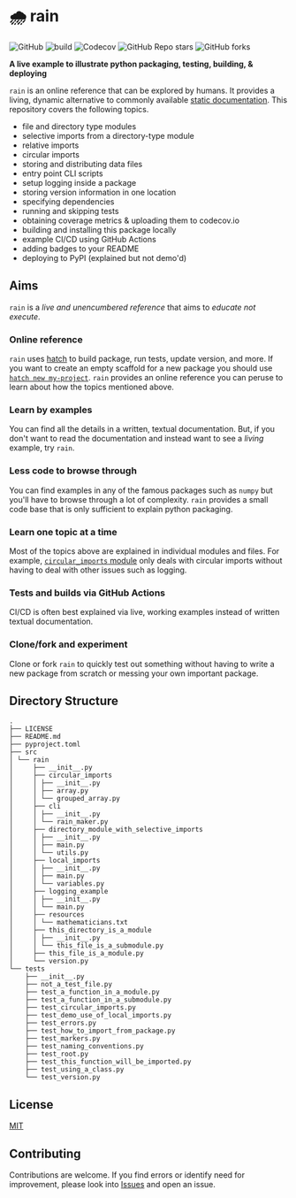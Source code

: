 # 🌧️ rain

![GitHub](https://img.shields.io/github/license/ankur-gupta/rain?link=https%3A%2F%2Fgithub.com%2Fankur-gupta%2Frain%2Fblob%2Fmain%2FLICENSE)
![build](https://img.shields.io/github/actions/workflow/status/ankur-gupta/rain/build.yml)
![Codecov](https://img.shields.io/codecov/c/github/ankur-gupta/rain)
![GitHub Repo stars](https://img.shields.io/github/stars/ankur-gupta/rain)
![GitHub forks](https://img.shields.io/github/forks/ankur-gupta/rain)

**A live example to illustrate python packaging, testing, building, & deploying**

`rain` is an online reference that can be explored by
humans. It provides a living, dynamic alternative to commonly available 
[static documentation](https://packaging.python.org/en/latest/tutorials/packaging-projects/). This repository covers 
the following topics.

* file and directory type modules
* selective imports from a directory-type module
* relative imports
* circular imports
* storing and distributing data files
* entry point CLI scripts
* setup logging inside a package 
* storing version information in one location
* specifying dependencies
* running and skipping tests
* obtaining coverage metrics & uploading them to codecov.io
* building and installing this package locally
* example CI/CD using GitHub Actions
* adding badges to your README
* deploying to PyPI (explained but not demo'd)

## Aims
`rain` is a _live and unencumbered reference_ that aims to _educate not execute_.

### Online reference
`rain` uses [hatch](https://hatch.pypa.io/latest/) to build package, run tests, update version, and more. 
If you want to create an empty scaffold for a new package you should use 
[`hatch new my-project`](https://hatch.pypa.io/latest/intro/). `rain` provides an online reference you can peruse to 
learn about how the topics mentioned above.

### Learn by examples
You can find all the details in a written, textual documentation. But, if you don't want to read the documentation 
and instead want to see a _living_ example, try `rain`. 

### Less code to browse through
You can find examples in any of the famous packages such as `numpy` but you'll have to browse through a lot of 
complexity. `rain` provides a small code base that is only sufficient to explain python packaging.

### Learn one topic at a time 
Most of the topics above are explained in individual modules and files. For example, 
[`circular_imports` module](https://github.com/ankur-gupta/rain/tree/main/src/rain/circular_imports) only deals with 
circular imports without having to deal with other issues such as logging. 

### Tests and builds via GitHub Actions
CI/CD is often best explained via live, working examples instead of written textual documentation.

### Clone/fork and experiment
Clone or fork `rain` to quickly test out something without having to write a new package from scratch or messing your 
own important package. 
 
## Directory Structure
```
.
├── LICENSE
├── README.md
├── pyproject.toml
├── src
│ └── rain
│     ├── __init__.py
│     ├── circular_imports
│     │ ├── __init__.py
│     │ ├── array.py
│     │ └── grouped_array.py
│     ├── cli
│     │ ├── __init__.py
│     │ └── rain_maker.py
│     ├── directory_module_with_selective_imports
│     │ ├── __init__.py
│     │ ├── main.py
│     │ └── utils.py
│     ├── local_imports
│     │ ├── __init__.py
│     │ ├── main.py
│     │ └── variables.py
│     ├── logging_example
│     │ ├── __init__.py
│     │ └── main.py
│     ├── resources
│     │ └── mathematicians.txt
│     ├── this_directory_is_a_module
│     │ ├── __init__.py
│     │ └── this_file_is_a_submodule.py
│     ├── this_file_is_a_module.py
│     └── version.py
└── tests
    ├── __init__.py
    ├── not_a_test_file.py
    ├── test_a_function_in_a_module.py
    ├── test_a_function_in_a_submodule.py
    ├── test_circular_imports.py
    ├── test_demo_use_of_local_imports.py
    ├── test_errors.py
    ├── test_how_to_import_from_package.py
    ├── test_markers.py
    ├── test_naming_conventions.py
    ├── test_root.py
    ├── test_this_function_will_be_imported.py
    ├── test_using_a_class.py
    └── test_version.py
```

## License
[MIT](https://github.com/ankur-gupta/rain/blob/main/LICENSE)

## Contributing
Contributions are welcome. If you find errors or identify need for
improvement, please look into
[Issues](https://github.com/ankur-gupta/rain/issues) and open an issue.